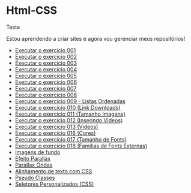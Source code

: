 # Html-CSS
 Teste

 Estou aprendendo a criar sites e agora vou gerenciar meus repositórios!
 <ul>
 <li><a href="https://ser001.github.io/Html-CSS/Exercicios/ex002/index.html">Executar o exercício 001</a></li>
 <li><a href="https://ser001.github.io/Html-CSS/Exercicios/ex001/index.html">Executar o exercício 002</a></li>
 <li><a href="https://ser001.github.io/Html-CSS/Exercicios/ex003/index.html">Executar o exercício 003</a></li>
 <li><a href="https://ser001.github.io/Html-CSS/Exercicios/ex004/index.html">Executar o exercício 004</a></li>
 <li><a href="https://ser001.github.io/Html-CSS/Exercicios/ex005/index.html">Executar o exercício 005</a></li>
 <li><a href="https://ser001.github.io/Html-CSS/Exercicios/ex006/index.html">Executar o exercício 006</a></li>
 <li><a href="https://ser001.github.io/Html-CSS/Exercicios/ex007/index.html">Executar o exercício 007</a></li>
 <li><a href="https://ser001.github.io/Html-CSS/Exercicios/ex008/index.html">Executar o exercício 008</a></li>
 <li><a href="https://ser001.github.io/Html-CSS/Exercicios/ex009/index.html">Executar o exercício 009 - Listas Ordenadas</a></li>
 <li><a href="https://ser001.github.io/Html-CSS/Exercicios/ex0010/index.html">Executar o exercício 010 (Link Downloads)</a></li>
 <li><a href="https://ser001.github.io/Html-CSS/Exercicios/ex011/index.html">Executar o exercício 011 (Tamanho Imagens)</a></li>
 <li><a href="https://ser001.github.io/Html-CSS/Exercicios/ex012/index.html">Executar o exercício 012 (Inserindo Videos)</a></li>
 <li><a href="https://ser001.github.io/Html-CSS/Exercicios/ex013/index.html">Executar o exercício 013 (Videos)</a></li>
 <li><a href="https://ser001.github.io/Html-CSS/Exercicios/ex016/index.html">Executar o exercício 016 (Cores)</a></li>
 <li><a href="https://ser001.github.io/Html-CSS/Exercicios/ex017/index.html">Executar o exercício 017 (Tamanho de Fonts)</a></li>
 <li><a href="https://ser001.github.io/Html-CSS/Exercicios/ex018/index.html">Executar o exercício 018 (Familias de Fonts Externas)</a></li>
 <li><a href="https://ser001.github.io/Html-CSS/Exercicios/ex022/fundo004.html">Imagens de fundo</a></li>
 <li><a href="https://ser001.github.io/Html-CSS/Exercicios/EfeitoParallax/index.html">Efeito Parallax</a></li>
 <li><a href="https://ser001.github.io/Html-CSS/Exercicios/EfeitoParallax-Ondas/index.html">Parallax Ondas</a></li>
 <li><a href="https://ser001.github.io/Html-CSS/Exercicios/AlinhamentosdetextocomCSS/index.html">Alinhamento de texto com CSS</a></li>
 <li><a href="https://ser001.github.io/Html-CSS/Exercicios/Pseudoclasses/index.html">Pseudo Classes</a></li>
 <li><a href="https://ser001.github.io/Html-CSS/Exercicios/SeletoresPersonalizadosCSS/index.html">Seletores Personalizados (CSS)</a></li>
 </ul>


 








